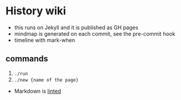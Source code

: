 # History wiki

- this runs on Jekyll and it is published as  GH pages
- mindmap is generated on each commit, see the pre-commit hook
- timeline with mark-when

## commands

1. `./run`
2. `./new {name of the page}`

- Markdown is [linted](https://marketplace.visualstudio.com/items?itemName=DavidAnson.vscode-markdownlint)
